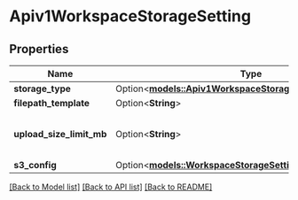 # Apiv1WorkspaceStorageSetting

## Properties

Name | Type | Description | Notes
------------ | ------------- | ------------- | -------------
**storage_type** | Option<[**models::Apiv1WorkspaceStorageSettingStorageType**](apiv1WorkspaceStorageSettingStorageType.md)> |  | [optional]
**filepath_template** | Option<**String**> |  | [optional]
**upload_size_limit_mb** | Option<**String**> | The max upload size in megabytes. | [optional]
**s3_config** | Option<[**models::WorkspaceStorageSettingS3Config**](WorkspaceStorageSettingS3Config.md)> |  | [optional]

[[Back to Model list]](../README.md#documentation-for-models) [[Back to API list]](../README.md#documentation-for-api-endpoints) [[Back to README]](../README.md)


